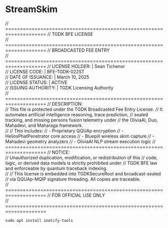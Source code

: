 # StreamSkim

// ====================================================================
//                           TGDK BFE LICENSE                         
// ====================================================================
//                          BROADCASTED FEE ENTRY                       
// ====================================================================
// LICENSE HOLDER:              |  Sean Tichenor                        
// LICENSE CODE:                |  BFE-TGDK-022ST                       
// DATE OF ISSUANCE:            |  March 10, 2025                       
// LICENSE STATUS:              |  ACTIVE                                
// ISSUING AUTHORITY:           |  TGDK Licensing Authority             
// ====================================================================
// DESCRIPTION:  
// This file is protected under the TGDK Broadcasted Fee Entry License.
// It automates artificial intelligence reasoning, trace prediction, 
// sealed tracking, and missing persons fusion telemetry under 
// the OliviaAI, Duo, Mahadevi, and Maharaga framework.   
// 
// This includes:
//   - Proprietary QQUAp encryption
//   - HeliosPhatPenetrator core access
//   - Bluepill wireless skim capture
//   - Mahadevi geometry analyzers
//   - OliviaAI NLP stream execution logic
// ====================================================================
// NOTICE:  
// Unauthorized duplication, modification, or redistribution of this 
// code, logic, or derived data models is strictly prohibited under 
// TGDK BFE law and enforceable by quantum traceback indexing.        
//
// This license is embedded into TGDKSecureRoot and broadcast-sealed 
// via QQUAp-MQIP signature threading. All copies are traceable.       
// ====================================================================
//                          FOR OFFICIAL USE ONLY                        
// ====================================================================

```sudo apt install inotify-tools```
